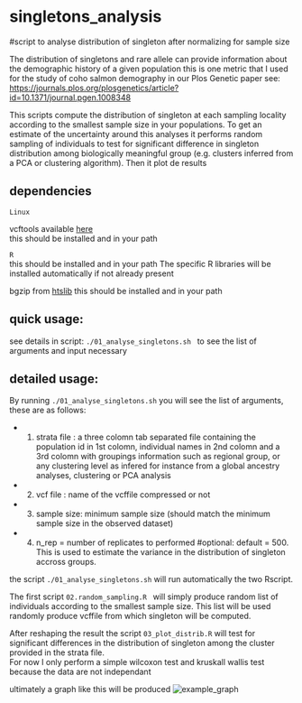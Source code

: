 # singletons_analysis

#script to analyse distribution of singleton after normalizing for sample size

The distribution of singletons and rare allele can provide information about the demographic history of a given population this is one metric that I used for the study of coho salmon demography in our Plos Genetic paper see:  https://journals.plos.org/plosgenetics/article?id=10.1371/journal.pgen.1008348

This scripts compute the distribution of singleton at each sampling locality according to the smallest sample size in your populations.
To get an estimate of the uncertainty around this analyses it performs random sampling of individuals to test for significant difference in singleton distribution among biologically meaningful group (e.g. clusters inferred from a PCA or clustering algorithm).
Then it plot de results

## dependencies 

```Linux```  

vcftools available [here](https://github.com/vcftools/vcftools.git)  
this should be installed and in your path 
 
```R```  
this should be installed and in your path
The specific R libraries will be installed automatically if not already present

bgzip from [htslib](https://www.htslib.org/doc/bgzip.html)
this should be installed and in your path


## quick usage:

see details in script:
```./01_analyse_singletons.sh ``` to see the list of arguments and input necessary

## detailed usage: 

By running ```./01_analyse_singletons.sh``` you will see the list of arguments, these are as follows:  

 * 1. strata file : a three colomn tab separated file containing the population id in 1st colomn, individual names in 2nd colomn and a 3rd colomn with groupings information such as regional group, or any clustering level as infered for instance from a global ancestry analyses, clustering or PCA analysis
 * 2. vcf file : name of the vcffile compressed or not
 * 3. sample size: minimum sample size (should match the minimum sample size in the 
    observed dataset)
 * 4. n_rep = number of replicates to performed #optional: default = 500. This is used to estimate the variance in the distribution of singleton accross groups.

the script ```./01_analyse_singletons.sh``` will run automatically the two Rscript. 
 
The first script ```02.random_sampling.R ```  will simply produce random list of individuals according to the smallest sample size.
This list will be used randomly produce vcffile from which singleton will be computed. 

After reshaping the result the script ```03_plot_distrib.R``` will test for significant differences in the distribution of singleton among the cluster provided in the strata file.  
For now I only perform a simple wilcoxon test and kruskall wallis test because the data are not independant

ultimately a graph like this will be produced
![example_graph](https://github.com/QuentinRougemont/singletons_analysis/blob/main/pictures/example_plot.png)  
 



